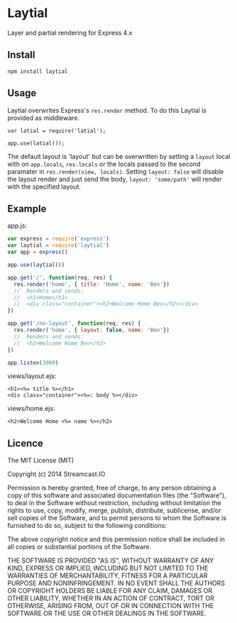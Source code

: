 
# Laytial

Layer and partial rendering for Express 4.x

## Install

    npm install laytial

## Usage

Laytial overwrites Express's `res.render` method. To do this Laytial is provided as middleware.

    var latial = require('latial');

    app.use(latial());

The default layout is 'layout' but can be overwritten by setting a `layout` local with on `app.locals`, `res.locals` or the locals passed to the second paramater in `res.render(view, locals)`. Setting `layout: false` will disable the layout render and just send the body, `layout: 'some/path'` will render with the specified layout.

## Example

app.js:

```js
var express = require('express')
var laytial = require('laytial')
var app = express()

app.use(laytial())

app.get('/', function(req, res) {
  res.render('home', { title: 'Home', name: 'Ben'})
  //  Renders and sends:
  //  <h1>Home</h1>
  //  <div class="container"><h2>Welcome Home Ben</h2></div>
})

app.get('/no-layout', function(req, res) {
  res.render('home', { layout: false, name: 'Ben'})
  //  Renders and sends:
  //  <h2>Welcome Home Ben</h2>
})

app.listen(3000)
```

views/layout.ejs:

```ejs
<h1><%= title %></h1>
<div class="container"><%=: body %></div>
```

views/home.ejs:

```ejs
<h2>Welcome Home <%= name %></h2>
```

## Licence

The MIT License (MIT)

Copyright (c) 2014 Streamcast.IO

Permission is hereby granted, free of charge, to any person obtaining a copy
of this software and associated documentation files (the "Software"), to deal
in the Software without restriction, including without limitation the rights
to use, copy, modify, merge, publish, distribute, sublicense, and/or sell
copies of the Software, and to permit persons to whom the Software is
furnished to do so, subject to the following conditions:

The above copyright notice and this permission notice shall be included in
all copies or substantial portions of the Software.

THE SOFTWARE IS PROVIDED "AS IS", WITHOUT WARRANTY OF ANY KIND, EXPRESS OR
IMPLIED, INCLUDING BUT NOT LIMITED TO THE WARRANTIES OF MERCHANTABILITY,
FITNESS FOR A PARTICULAR PURPOSE AND NONINFRINGEMENT. IN NO EVENT SHALL THE
AUTHORS OR COPYRIGHT HOLDERS BE LIABLE FOR ANY CLAIM, DAMAGES OR OTHER
LIABILITY, WHETHER IN AN ACTION OF CONTRACT, TORT OR OTHERWISE, ARISING FROM,
OUT OF OR IN CONNECTION WITH THE SOFTWARE OR THE USE OR OTHER DEALINGS IN
THE SOFTWARE.